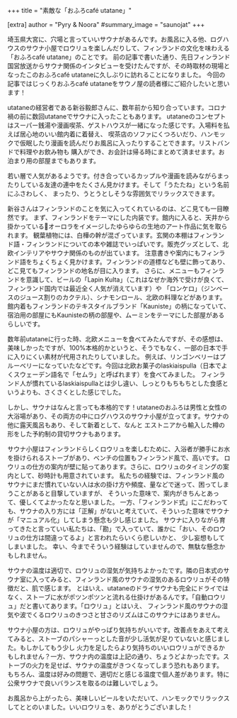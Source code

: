 +++
title = "素敵な「おふろcafé utatane」"

[extra]
author = "Pyry & Noora"
#summary_image = "saunojat"
+++

埼玉県大宮に、穴場と言っていいサウナがあるんです。お風呂に入る他、ログハウスのサウナ小屋でロウリュを楽しんだりして、フィンランドの文化を味わえる「おふろcafé utatane」のことです。
前の記事で書いた通り、先日フィンランド国営放送からサウナ関係のインタビューを受けたんですが、その時取材の現場となったこのおふろcafé utataneに久しぶりに訪れることになりました。
今回の記事ではじっくりおふろcafé utataneをサウノ屋の読者様にご紹介したいと思います！

<!-- more -->

utataneの経営者である新谷毅郎さんに、数年前から知り合っています。コロナ禍の前に数回utataneでサウナに入ったこともあります。
utataneのコンセプトはスーパー銭湯や漫画喫茶、ゲストハウスが一緒になった感じです。入場料を払えば居心地のいい館内着に着替え、
喫茶店のソファにくつろいだり、ハンモックで仮眠したり漫画を読んだりお風呂に入ったりすることできます。リストバンドで料理やお飲み物も
購入ができ、お会計は帰る時にまとめて済ませます。お泊まり用の部屋までもあります。

若い層で人気があるようです。付き合っているカップルや漫画を読みながらまったりしている友達の連中をたくさん見かけます。そして「うたたね」という名前にふさわしく、
まったり、うとうとしそうな雰囲気でリラックスできます。

新谷さんはフィンランドのことを気に入ってくれているのは、どこ見ても一目瞭然です。
まず、フィンランドをテーマにした内装です。館内に入ると、天井から掛かっているオーロラをイメージしたゆらゆらの生地のアート作品に気を取られます。
観葉植物には、白樺の幹が混ざっています。玄関の本棚はフィンランド語・フィンランドについての本や雑誌でいっぱいです。販売グッズとして、北欧インテリアやサウナ関係のものが出ています。
注意書きや案内にもフィンランド語をちょくちょく見かけます。フィンランドの道標なども壁に飾ってあり、どこ見てもフィンランドの地名が目に入ります。
さらに、メニューもフィンランドを意識して、ビールの「Lapin Kulta」（これはなぜか海外で受けが良くて、フィンランド国内では最近全く人気が消えています）や
「ロンケロ」（ジンベースのジュース割りのカクテル）、シナモンロール、北欧の料理などがあります。
館内着もフィンランドのテキスタイルブランド「Kauniste」の柄になっていて、宿泊用の部屋にもKaunisteの柄の部屋や、ムーミンをテーマにした部屋があるらしいです。

数年前utataneに行った時、北欧メニューを食べてみたんですが、その感想は、美味しかったですが、100%本格的かというと、そうでもなく、一部の日本で手に入りにくい素材が代用されたりしていました。
例えば、リンゴンベリーはプルーベリーになっていたなどです。今回は北欧お菓子のlaskiaispulla（日本でよくスウェーデン語名で「セムラ」と呼ばれます）を食べてみました。
フィンランド人が慣れているlaskiaispullaとは少し違い、しっとりもちもちとした食感というよりも、さくさくとした感じでした。

しかし、サウナはなんと言っても本格的です！utataneのおふろは男性と女性の大浴場があり、その両方の中にログハウスのサウナ小屋が立ってます。サウナの他に露天風呂もあり、そして新着として、なんと
エストニアから輸入した樽の形をした予約制の貸切サウナもあります。

サウナ小屋はフィンランドらしくロウリュを楽しむために、入浴者が勝手にお水を掛けられるストーブがあり、ベンチの位置もフィンランド風で、高いです。
ロウリュの仕方の案内が壁に貼ってあります。さらに、ロウリュのタイミングの案内として、砂時計も用意されています。
私たちの経験では、フィンランド風のサウナにまだ慣れていない人は水の掛け方や頻度、量などで迷って、困ってしまうことがあると目撃していますが、
そういった意味で、案内がきちんとあって、優しくてよかったなと思いました。
一方、「フィンランド式」にこだわっても、サウナの入り方には「正解」がないと考えていて、そういった意味でサウナが「マニュアル化」してしまう懸念も少し感じました。
サウナに入りながら育ってきたと言っていい私たちは、「勘」で入っていて、誰かに「おい、そのロウリュの仕方は間違ってるよ」と言われたらいくら悲しいかと、
少し妄想もしてしまいました。
幸い、今までそういう経験はしていませんので、無駄な懸念かもしれません。

サウナの温度は適切で、ロウリュの湿気が気持ちよかったです。隣の日本式のサウナ室に入ってみると、フィンランド風のサウナの湿気のあるロウリュがその特徴だと、肌で感じます。
とはいえ、utataneのドライサウナも完全にドライではなく、ストーブに水がポツンポツンと流れる仕掛けがあるんです。「自動ロウリュ」だと書いてあります。「ロウリュ」とはいえ、
フィンランド風のサウナの湿気や波でくるロウリュのきつさと甘さのリズムはこのサウナにはありません。

サウナ小屋の方は、ロウリュがやっぱり気持ちがいいです。改善点をあえて考えてみると、ストーブのパシャーっとした音が少し活気が足りていないと感じました。もしかしてもう少し
火力を足したらより気持ちのいいロウリュができるかもしれません？一方、サウナ内の温度は上記の通り、ちょうどよかったです。ストーブの火力を足せば、サウナの温度がきつくなってしまう恐れもあります。
もちろん、温度は好みの問題で、適切だと感じる温度で個人差があります。特に公衆サウナで良いバランスを取るのは難しいでしょう。

お風呂から上がったら、美味しいビールをいただいて、ハンモックでリラックスしてととのいました。いいロウリュを、ありがとうございました！
